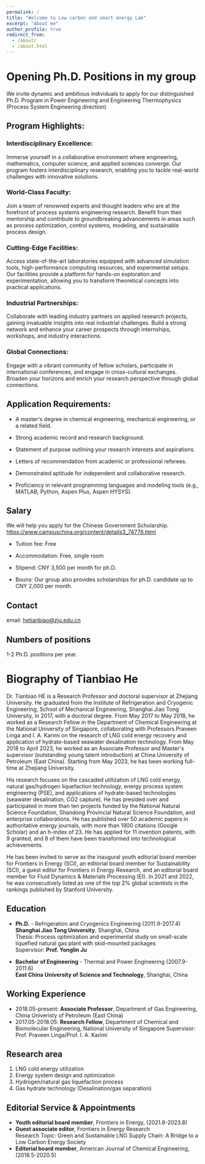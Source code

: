 ```yaml
---
permalink: /
title: "Welcome to Low carbon and smart energy Lab"
excerpt: "About me"
author_profile: true
redirect_from: 
  - /about/
  - /about.html
---
```



# Opening Ph.D. Positions in my group

We invite dynamic and ambitious individuals to apply for our distinguished Ph.D. Program in Power Engineering and Engineering Thermophysics (Process System Engineering direction)

## Program Highlights:

### Interdisciplinary Excellence: 
Immerse yourself in a collaborative environment where engineering, mathematics, computer science, and applied sciences converge. Our program fosters interdisciplinary research, enabling you to tackle real-world challenges with innovative solutions.

### World-Class Faculty: 
Join a team of renowned experts and thought leaders who are at the forefront of process systems engineering research. Benefit from their mentorship and contribute to groundbreaking advancements in areas such as process optimization, control systems, modeling, and sustainable process design.

### Cutting-Edge Facilities: 
Access state-of-the-art laboratories equipped with advanced simulation tools, high-performance computing resources, and experimental setups. Our facilities provide a platform for hands-on exploration and experimentation, allowing you to transform theoretical concepts into practical applications.

### Industrial Partnerships: 
Collaborate with leading industry partners on applied research projects, gaining invaluable insights into real industrial challenges. Build a strong network and enhance your career prospects through internships, workshops, and industry interactions.

### Global Connections: 
Engage with a vibrant community of fellow scholars, participate in international conferences, and engage in cross-cultural exchanges. Broaden your horizons and enrich your research perspective through global connections.



## Application Requirements:

- A master's degree in chemical engineering, mechanical engineering, or a related field.

- Strong academic record and research background.

- Statement of purpose outlining your research interests and aspirations.

- Letters of recommendation from academic or professional referees.

- Demonstrated aptitude for independent and collaborative research.

- Proficiency in relevant programming languages and modeling tools (e.g., MATLAB, Python, Aspen Plus, Aspen HYSYS).



## Salary

We will help you apply for the Chinese Government Scholarship.  https://www.campuschina.org/content/details3_74776.html

- Tuition fee: Free

- Accommodation: Free, single room

- Stipend: CNY 3,500 per month for ph.D.

- Bouns: Our group also provides scholarships for ph.D. candidate up to CNY 2,000 per month.


## Contact
email: hetianbiao@zju.edu.cn

## Numbers of positions
1-2 Ph.D. positions per year.



# Biography of Tianbiao He

Dr. Tianbiao HE is a Research Professor and doctoral supervisor at Zhejiang University. He graduated from the Institute of Refrigeration and Cryogenic Engineering, School of Mechanical Engineering, Shanghai Jiao Tong University, in 2017, with a doctoral degree. From May 2017 to May 2018, he worked as a Research Fellow in the Department of Chemical Engineering at the National University of Singapore, collaborating with Professors Praveen Linga and I. A. Karimi on the research of LNG cold energy recovery and application of hydrate-based seawater desalination technology. From May 2018 to April 2023, he worked as an Associate Professor and Master's supervisor (outstanding young talent introduction) at China University of Petroleum (East China). Starting from May 2023, he has been working full-time at Zhejiang University.

His research focuses on the cascaded utilization of LNG cold energy, natural gas/hydrogen liquefaction technology, energy process system engineering (PSE), and applications of hydrate-based technologies (seawater desalination, CO2 capture). He has presided over and participated in more than ten projects funded by the National Natural Science Foundation, Shandong Provincial Natural Science Foundation, and enterprise collaborations. He has published over 50 academic papers in authoritative energy journals, with more than 1900 citations (Google Scholar) and an h-index of 23. He has applied for 11 invention patents, with 9 granted, and 8 of them have been transformed into technological achievements.

He has been invited to serve as the inaugural youth editorial board member for Frontiers in Energy (SCI), an editorial board member for Sustainability (SCI), a guest editor for Frontiers in Energy Research, and an editorial board member for Fluid Dynamics & Materials Processing (EI). In 2021 and 2022, he was consecutively listed as one of the top 2% global scientists in the rankings published by Stanford University.

## Education
- **Ph.D.** - Refrigeration and Cryogenics Engineering (2011.9-2017.4)  
  **Shanghai Jiao Tong University**, Shanghai, China  
  Thesis: Process optimization and experimental study on small-scale liquefied natural gas plant with skid-mounted packages  
  Supervisor: **Prof. Yonglin Ju**  
  
- **Bachelor of Engineering** - Thermal and Power Engineering (2007.9-2011.6)  
  **East China University of Science and Technology**, Shanghai, China

## Working Experience
- 2018.05-present: **Associate Professor**, Department of Gas Engineering, China Univeristy of Petroleum (East China)
- 2017.05-2018.05: **Research Fellow**, Department of Chemical and Biomolecular Engineering, National University of Singapore
                   Supervisor: Prof. Praveen Linga/Prof. I. A. Karimi

## Research area
1. LNG cold energy utilization
2. Energy system design and optimization
3. Hydrogen/natural gas liquefaction process
4. Gas hydrate technology (Desalination/gas separation)


## Editorial Service & Appointments
- **Youth editorial board member**, Frontiers in Energy, (2021.8-2023.8)
- **Guest associate editor**, Frontiers in Energy Research  
  Research Topic: Green and Sustainable LNG Supply Chain: A Bridge to a Low Carbon Energy Society
- **Editorial board member**, American Journal of Chemical Engineering, (2018.5-2020.5)
